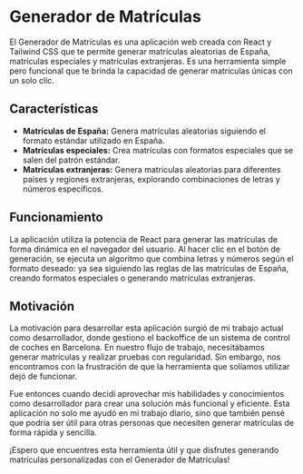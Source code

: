 # Generador de Matrículas

El Generador de Matrículas es una aplicación web creada con React y Tailwind CSS que te permite generar matrículas aleatorias de España, matrículas especiales y matrículas extranjeras. Es una herramienta simple pero funcional que te brinda la capacidad de generar matrículas únicas con un solo clic.

## Características

- **Matrículas de España:** Genera matrículas aleatorias siguiendo el formato estándar utilizado en España.
- **Matrículas especiales:** Crea matrículas con formatos especiales que se salen del patrón estándar.
- **Matrículas extranjeras:** Genera matrículas aleatorias para diferentes países y regiones extranjeras, explorando combinaciones de letras y números específicos.

## Funcionamiento

La aplicación utiliza la potencia de React para generar las matrículas de forma dinámica en el navegador del usuario. Al hacer clic en el botón de generación, se ejecuta un algoritmo que combina letras y números según el formato deseado: ya sea siguiendo las reglas de las matrículas de España, creando formatos especiales o generando matrículas extranjeras.

## Motivación

La motivación para desarrollar esta aplicación surgió de mi trabajo actual como desarrollador, donde gestiono el backoffice de un sistema de control de coches en Barcelona. En nuestro flujo de trabajo, necesitábamos generar matrículas y realizar pruebas con regularidad. Sin embargo, nos encontramos con la frustración de que la herramienta que solíamos utilizar dejó de funcionar.

Fue entonces cuando decidí aprovechar mis habilidades y conocimientos como desarrollador para crear una solución más funcional y eficiente. Esta aplicación no solo me ayudó en mi trabajo diario, sino que también pensé que podría ser útil para otras personas que necesiten generar matrículas de forma rápida y sencilla.

¡Espero que encuentres esta herramienta útil y que disfrutes generando matrículas personalizadas con el Generador de Matrículas!
